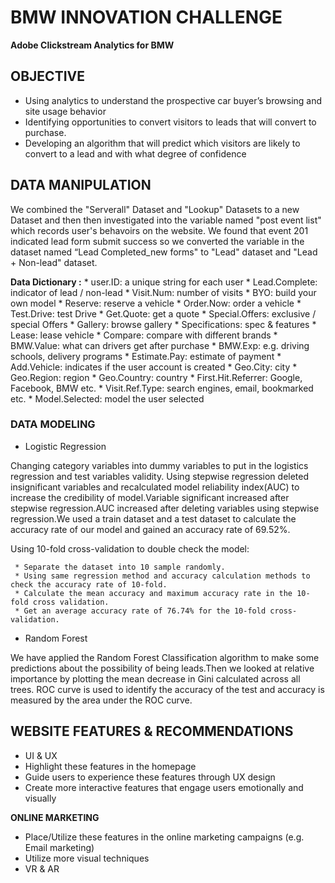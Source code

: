 # BMW INNOVATION CHALLENGE
**Adobe Clickstream Analytics for BMW**
## OBJECTIVE  
* Using analytics to understand the prospective car buyer’s browsing and site usage behavior 
* Identifying opportunities to convert visitors to leads that will convert to purchase.
* Developing an algorithm that will predict which visitors are likely to convert to a lead and with what degree of confidence

## DATA MANIPULATION
We combined the "Serverall" Dataset and "Lookup" Datasets to a new Dataset and then then investigated into the variable named "post event list" which records user's behavoirs on the website. We found that event 201 indicated lead form submit success so we converted the variable in the dataset named “Lead Completed_new forms" to "Lead" dataset and "Lead + Non-lead" dataset.

**Data Dictionary :**
     * user.ID: a unique string for each user
     * Lead.Complete: indicator of lead / non-lead
     * Visit.Num: number of visits
     * BYO: build your own model
     * Reserve: reserve a vehicle
     * Order.Now: order a vehicle
     * Test.Drive: test Drive
     * Get.Quote: get a quote
     * Special.Offers: exclusive / special Offers
     * Gallery: browse gallery 
     * Specifications: spec & features 
     * Lease: lease vehicle
     * Compare: compare with different brands
     * BMW.Value: what can drivers get after purchase
     * BMW.Exp: e.g. driving schools, delivery programs
     * Estimate.Pay: estimate of payment
     * Add.Vehicle: indicates if the user account is created
     * Geo.City: city
     * Geo.Region: region 
     * Geo.Country: country
     * First.Hit.Referrer: Google, Facebook, BMW etc.
     * Visit.Ref.Type: search engines, email, bookmarked etc.
     * Model.Selected: model the user selected

### DATA MODELING
* Logistic Regression

Changing category variables into dummy variables to put in the logistics regression and test variables validity.
Using stepwise regression deleted insignificant variables and recalculated model reliability index(AUC) to increase 
the credibility of model.Variable significant increased after stepwise regression.AUC increased after deleting 
variables using stepwise regression.We used a train dataset and a test dataset to calculate the accuracy rate of 
our model and gained an accuracy rate of 69.52%.

Using 10-fold cross-validation to double check the model:

     * Separate the dataset into 10 sample randomly.
     * Using same regression method and accuracy calculation methods to check the accuracy rate of 10-fold.
     * Calculate the mean accuracy and maximum accuracy rate in the 10-fold cross validation.
     * Get an average accuracy rate of 76.74% for the 10-fold cross-validation.

* Random Forest

We have applied the Random Forest Classification algorithm to make some predictions about the possibility of 
being leads.Then we looked at relative importance by plotting the mean decrease in Gini calculated across all trees.
ROC curve is used to identify the accuracy of the test and accuracy is measured by the area under the ROC curve. 

## WEBSITE FEATURES & RECOMMENDATIONS 
* UI & UX
* Highlight these features in the homepage
* Guide users to experience these features through UX design 
* Create more interactive features that engage users emotionally and visually

**ONLINE MARKETING**
* Place/Utilize these features in the online marketing campaigns (e.g. Email marketing)
* Utilize more visual techniques
* VR & AR






















